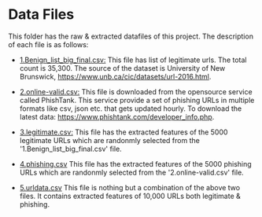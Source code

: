 # Data Files

This folder has the raw & extracted datafiles of this project. The description of each file is as follows:

* [1.Benign_list_big_final.csv:](https://github.com/ReethikaKethireddy/Phishing-Detection-using-ML-techniques/blob/main/DataSets/1.Benign_list_big_final.csv) This file has list of legitimate urls. The total count is 35,300. The source of the dataset is University of New Brunswick, https://www.unb.ca/cic/datasets/url-2016.html. 

* [2.online-valid.csv:](https://github.com/ReethikaKethireddy/Phishing-Detection-using-ML-techniques/blob/main/DataSets/2.online-valid.csv) This file is downloaded from the opensource service called PhishTank. This service provide a set of phishing URLs in multiple formats like csv, json etc. that gets updated hourly. To download the latest data: https://www.phishtank.com/developer_info.php.

* [3.legitimate.csv:](https://github.com/ReethikaKethireddy/Phishing-Detection-using-ML-techniques/blob/main/DataSets/3.legitimate.csv) This file has the extracted features of the 5000 legitimate URLs which are randonmly selected from the '1.Benign_list_big_final.csv' file.

* [4.phishing.csv](https://github.com/ReethikaKethireddy/Phishing-Detection-using-ML-techniques/blob/main/DataSets/4.phishing.csv) This file has the extracted features of the 5000 phishing URLs which are randonmly selected from the '2.online-valid.csv' file.

* [5.urldata.csv](https://github.com/ReethikaKethireddy/Phishing-Detection-using-ML-techniques/blob/main/DataSets/5.urldata.csv) This file is nothing but a combination of the above two files. It contains extracted features of 10,000 URLs both legitimate & phishing.
